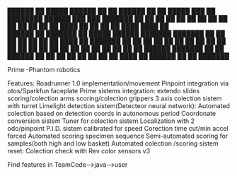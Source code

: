 


██████  ██       █████   ██████ ██   ██     ██████  ██   ██  █████  ███    ██ ████████  ██████  ███    ███ ███████
██   ██ ██      ██   ██ ██      ██  ██      ██   ██ ██   ██ ██   ██ ████   ██    ██    ██    ██ ████  ████ ██      
██████  ██      ███████ ██      █████       ██████  ███████ ███████ ██ ██  ██    ██    ██    ██ ██ ████ ██ ███████
██   ██ ██      ██   ██ ██      ██  ██      ██      ██   ██ ██   ██ ██  ██ ██    ██    ██    ██ ██  ██  ██      ██
██████  ███████ ██   ██  ██████ ██   ██     ██      ██   ██ ██   ██ ██   ████    ██     ██████  ██      ██ ███████

Prime -Phantom robotics

Features:
Roadrunner 1.0 implementation/movement
Pinpoint integration via otos/Sparkfun faceplate
Prime sistems integration:
   extendo
   slides
   scoring/colection arms
   scoring/colection grippers
   3 axis colection sistem with turret
Limelight detection sistem(Detecteor neural network):
   Automated colection based on detection coords in autonomous period
   Coordonate conversion sistem
   Tuner for colection sistem
Localization with 2 odo/pinpoint
P.I.D. sistem calibrated for speed
Corection time cut/min accel forced
Automated scoring specimen sequence
Semi-automated scoring for samples(both high and low basket)
Automated colection /scoring sistem reset:
   Colection check with Rev color sensors v3



Find features in TeamCode-->java-->user
